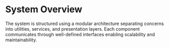 # System Overview

The system is structured using a modular architecture separating concerns into
utilities, services, and presentation layers. Each component communicates
through well-defined interfaces enabling scalability and maintainability.

